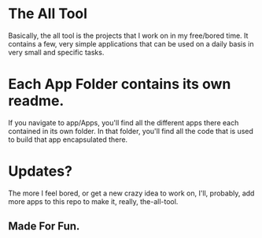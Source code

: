 # The All Tool

Basically, the all tool is the projects that I work on in my free/bored time. It contains a few, very simple applications that can be used on a daily basis in very small and specific tasks.

# Each App Folder contains its own readme.

If you navigate to app/Apps, you'll find all the different apps there each contained in its own folder. In that folder, you'll find all the code that is used to build that app encapsulated there.

# Updates?

The more I feel bored, or get a new crazy idea to work on, I'll, probably, add more apps to this repo to make it, really, the-all-tool.

## Made For Fun.
